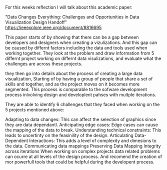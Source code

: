 For this weeks reflection I will talk about this academic paper:

"Data Changes Everything: Challenges and Opportunities in Data Visualization Design Handoff" https://ieeexplore.ieee.org/document/8816695

This paper starts of by showing that there can be a gap between developers and designers when creating a vizulizations. And this gap can be caused by differnt factors including the data and tools used when working together. They look at the problem and draw information from 5 differnt project working on differnt data visulizations, and evaluate what the challenges are across these projects.

they then go into details about the process of creating a large data visualization, Starting of by having a group of people that share a set of skills and together, and as the project moves on it becomes more segmented. This process is comparable to the sofware development process inlvolving design and developlent pahses with multple iterations.

They are able to identify 6 challenges that they faced when working on the 5 projects mentioned above:

Adapting to data changes: This can affect the selection of graphics since they are data dependantl.
Anticipating edge cases: Edge cases can cause the mapping of the data to break.
Understanding technical constraints: This leads to uncertinty on the feasinility of the design.
Articulating Data-Dependent Interactions: This adds a level of complexity and dimesions to the data.
Communicating data mappings
Preserving Data Mapping Integrity across iterations
When working on complex projects data related problems can ocurre at all levels of the design process. And recomend the creation of mor powerfull tools that could be helpful during the developent process.

